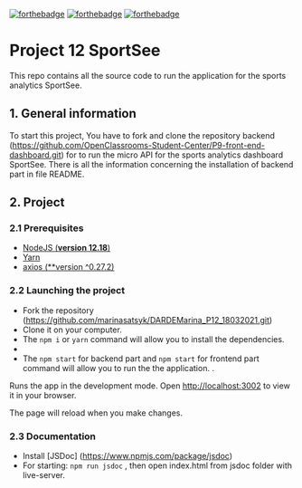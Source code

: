 [![forthebadge](https://forthebadge.com/images/badges/made-with-javascript.svg)](https://forthebadge.com)
[![forthebadge](https://forthebadge.com/images/badges/uses-css.svg)](https://forthebadge.com)
[![forthebadge](https://forthebadge.com/images/badges/uses-git.svg)](https://forthebadge.com)

# Project 12 SportSee

This repo contains all the source code to run the application for the sports analytics SportSee.

## 1. General information

To start this project, You have to fork and clone the repository backend
(https://github.com/OpenClassrooms-Student-Center/P9-front-end-dashboard.git) for to run the micro API for the sports analytics dashboard SportSee.
There is all the information concerning the installation of backend part in file README.

## 2. Project

### 2.1 Prerequisites

-   [NodeJS (**version 12.18**)](https://nodejs.org/en/)
-   [Yarn](https://yarnpkg.com/)
-   [axios (\*\*version ^0.27.2)](https://www.npmjs.com/package/axios)

### 2.2 Launching the project

-   Fork the repository (https://github.com/marinasatsyk/DARDEMarina_P12_18032021.git)
-   Clone it on your computer.
-   The `npm i` or `yarn` command will allow you to install the dependencies.
-
-   The `npm start` for backend part and `npm start` for frontend part command will allow you to run the the application. .

Runs the app in the development mode.
Open [http://localhost:3002](http://localhost:3002) to view it in your browser.

The page will reload when you make changes.

### 2.3 Documentation

-   Install [JSDoc] (https://www.npmjs.com/package/jsdoc)
-   For starting: `npm run jsdoc` , then open index.html from jsdoc folder with live-server.
